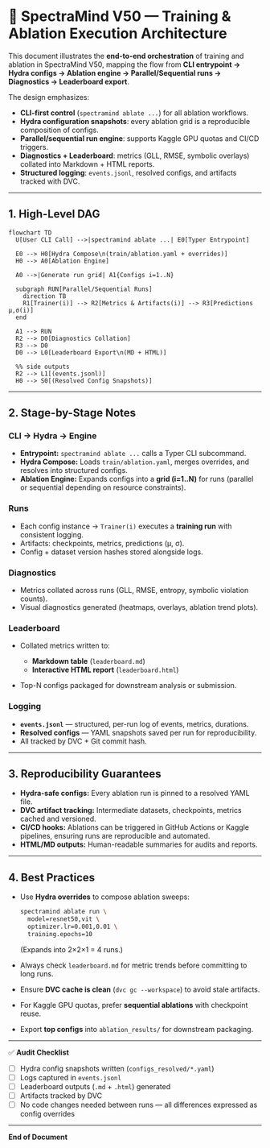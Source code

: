# 🧪 SpectraMind V50 — Training & Ablation Execution Architecture

This document illustrates the **end-to-end orchestration** of training and ablation in SpectraMind V50, mapping the flow from **CLI entrypoint → Hydra configs → Ablation engine → Parallel/Sequential runs → Diagnostics → Leaderboard export**.

The design emphasizes:
* **CLI-first control** (`spectramind ablate ...`) for all ablation workflows.  
* **Hydra configuration snapshots**: every ablation grid is a reproducible composition of configs.  
* **Parallel/sequential run engine**: supports Kaggle GPU quotas and CI/CD triggers.  
* **Diagnostics + Leaderboard**: metrics (GLL, RMSE, symbolic overlays) collated into Markdown + HTML reports.  
* **Structured logging**: `events.jsonl`, resolved configs, and artifacts tracked with DVC.  

---

## 1. High-Level DAG

```mermaid
flowchart TD
  U[User CLI Call] -->|spectramind ablate ...| E0[Typer Entrypoint]

  E0 --> H0[Hydra Compose\n(train/ablation.yaml + overrides)]
  H0 --> A0[Ablation Engine]

  A0 -->|Generate run grid| A1{Configs i=1..N}

  subgraph RUN[Parallel/Sequential Runs]
    direction TB
    R1[Trainer(i)] --> R2[Metrics & Artifacts(i)] --> R3[Predictions μ,σ(i)]
  end

  A1 --> RUN
  R2 --> D0[Diagnostics Collation]
  R3 --> D0
  D0 --> L0[Leaderboard Export\n(MD + HTML)]

  %% side outputs
  R2 --> L1[(events.jsonl)]
  H0 --> S0[(Resolved Config Snapshots)]
````

---

## 2. Stage-by-Stage Notes

### CLI → Hydra → Engine

* **Entrypoint:** `spectramind ablate ...` calls a Typer CLI subcommand.
* **Hydra Compose:** Loads `train/ablation.yaml`, merges overrides, and resolves into structured configs.
* **Ablation Engine:** Expands configs into a **grid (i=1..N)** for runs (parallel or sequential depending on resource constraints).

### Runs

* Each config instance → `Trainer(i)` executes a **training run** with consistent logging.
* Artifacts: checkpoints, metrics, predictions (μ, σ).
* Config + dataset version hashes stored alongside logs.

### Diagnostics

* Metrics collated across runs (GLL, RMSE, entropy, symbolic violation counts).
* Visual diagnostics generated (heatmaps, overlays, ablation trend plots).

### Leaderboard

* Collated metrics written to:

  * **Markdown table** (`leaderboard.md`)
  * **Interactive HTML report** (`leaderboard.html`)
* Top-N configs packaged for downstream analysis or submission.

### Logging

* **`events.jsonl`** — structured, per-run log of events, metrics, durations.
* **Resolved configs** — YAML snapshots saved per run for reproducibility.
* All tracked by DVC + Git commit hash.

---

## 3. Reproducibility Guarantees

* **Hydra-safe configs:** Every ablation run is pinned to a resolved YAML file.
* **DVC artifact tracking:** Intermediate datasets, checkpoints, metrics cached and versioned.
* **CI/CD hooks:** Ablations can be triggered in GitHub Actions or Kaggle pipelines, ensuring runs are reproducible and automated.
* **HTML/MD outputs:** Human-readable summaries for audits and reports.

---

## 4. Best Practices

* Use **Hydra overrides** to compose ablation sweeps:

  ```bash
  spectramind ablate run \
    model=resnet50,vit \
    optimizer.lr=0.001,0.01 \
    training.epochs=10
  ```

  (Expands into 2×2×1 = 4 runs.)

* Always check `leaderboard.md` for metric trends before committing to long runs.

* Ensure **DVC cache is clean** (`dvc gc --workspace`) to avoid stale artifacts.

* For Kaggle GPU quotas, prefer **sequential ablations** with checkpoint reuse.

* Export **top configs** into `ablation_results/` for downstream packaging.

---

✅ **Audit Checklist**

* [ ] Hydra config snapshots written (`configs_resolved/*.yaml`)
* [ ] Logs captured in `events.jsonl`
* [ ] Leaderboard outputs (`.md` + `.html`) generated
* [ ] Artifacts tracked by DVC
* [ ] No code changes needed between runs — all differences expressed as config overrides

---

**End of Document**

```
